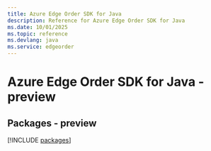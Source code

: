 ```yaml
---
title: Azure Edge Order SDK for Java
description: Reference for Azure Edge Order SDK for Java
ms.date: 10/01/2025
ms.topic: reference
ms.devlang: java
ms.service: edgeorder
---
```

# Azure Edge Order SDK for Java - preview
## Packages - preview
[!INCLUDE [packages](edge-order-index.md)]